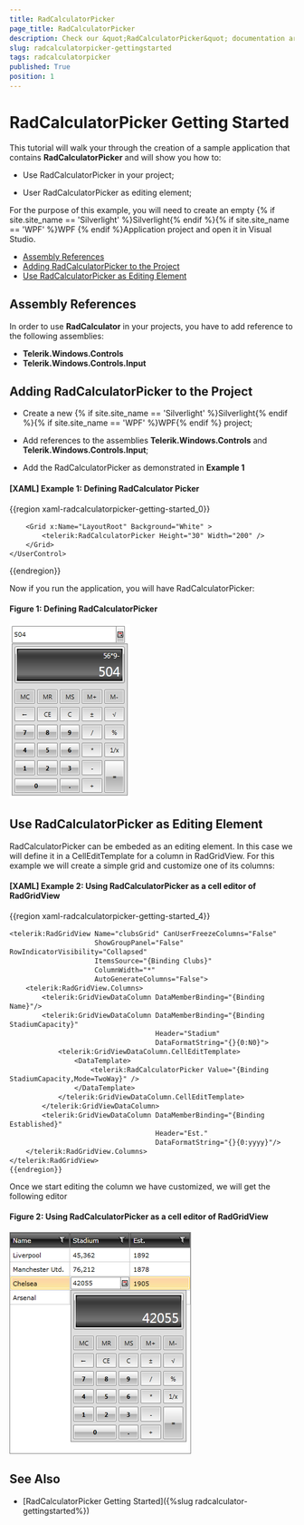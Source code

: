 ```yaml
---
title: RadCalculatorPicker
page_title: RadCalculatorPicker
description: Check our &quot;RadCalculatorPicker&quot; documentation article for the RadCalculator WPF control.
slug: radcalculatorpicker-gettingstarted
tags: radcalculatorpicker
published: True
position: 1
---
```


# RadCalculatorPicker Getting Started

This tutorial will walk your through the creation of a sample application that contains __RadCalculatorPicker__ and will show you how to:

* Use RadCalculatorPicker in your project;

* User RadCalculatorPicker as editing element;

For the purpose of this example, you will need to create an empty {% if site.site_name == 'Silverlight' %}Silverlight{% endif %}{% if site.site_name == 'WPF' %}WPF {% endif %}Application project and open it in Visual Studio.

* [Assembly References](#assembly-references)		
* [Adding RadCalculatorPicker to the Project](#adding-radcalculatorpicker-to-the-project)
* [Use RadCalculatorPicker as Editing Element](#use-radcalculatorpicker-as-editing-element)

## Assembly References

In order to use __RadCalculator__ in your projects, you have to add reference to the following assemblies:

* __Telerik.Windows.Controls__
* __Telerik.Windows.Controls.Input__

## Adding RadCalculatorPicker to the Project

* Create a new {% if site.site_name == 'Silverlight' %}Silverlight{% endif %}{% if site.site_name == 'WPF' %}WPF{% endif %} project;
				  

* Add references to the assemblies __Telerik.Windows.Controls__ and __Telerik.Windows.Controls.Input__;
				  

* Add the RadCalculatorPicker as demonstrated in **Example 1**

#### __[XAML] Example 1: Defining RadCalculator Picker__

{{region xaml-radcalculatorpicker-getting-started_0}}
	<UserControl x:Class="RadCalculatorPicker.MainPage"
	             xmlns="http://schemas.microsoft.com/winfx/2006/xaml/presentation"
	             xmlns:x="http://schemas.microsoft.com/winfx/2006/xaml"
	             xmlns:d="http://schemas.microsoft.com/expression/blend/2008"
	             xmlns:mc="http://schemas.openxmlformats.org/markup-compatibility/2006"
	             xmlns:telerik="http://schemas.telerik.com/2008/xaml/presentation"
	             xmlns:my="clr-namespace:RadCalculatorPicker"
	             mc:Ignorable="d" d:DesignHeight="700" d:DesignWidth="700">   
	  
		<Grid x:Name="LayoutRoot" Background="White" >
			<telerik:RadCalculatorPicker Height="30" Width="200" />		
	    </Grid>
	</UserControl>
{{endregion}}

Now if you run the application, you will have RadCalculatorPicker:

#### __Figure 1: Defining RadCalculatorPicker__
![Rad Calculator Picker-Basic](images/RadCalculatorPicker-Basic.png)

## Use RadCalculatorPicker as Editing Element

RadCalculatorPicker can be embeded as an editing element. In this case we will define it in a CellEditTemplate for a column in RadGridView. For this example we will create a simple grid and customize one of its columns:

#### __[XAML] Example 2: Using RadCalculatorPicker as a cell editor of RadGridView__

{{region xaml-radcalculatorpicker-getting-started_4}}

	<telerik:RadGridView Name="clubsGrid" CanUserFreezeColumns="False" 
						 ShowGroupPanel="False" RowIndicatorVisibility="Collapsed"
						 ItemsSource="{Binding Clubs}"
						 ColumnWidth="*"
						 AutoGenerateColumns="False">
		<telerik:RadGridView.Columns>
			<telerik:GridViewDataColumn DataMemberBinding="{Binding Name}"/>				
			<telerik:GridViewDataColumn DataMemberBinding="{Binding StadiumCapacity}" 
										Header="Stadium" 
										DataFormatString="{}{0:N0}">
				<telerik:GridViewDataColumn.CellEditTemplate>
					<DataTemplate>
						<telerik:RadCalculatorPicker Value="{Binding StadiumCapacity,Mode=TwoWay}" />
					</DataTemplate>
				</telerik:GridViewDataColumn.CellEditTemplate>
			</telerik:GridViewDataColumn>
			<telerik:GridViewDataColumn DataMemberBinding="{Binding Established}"
										Header="Est." 
										DataFormatString="{}{0:yyyy}"/>
		</telerik:RadGridView.Columns>
	</telerik:RadGridView>
	{{endregion}}


Once we start editing the column we have customized, we will get the following editor

#### __Figure 2: Using RadCalculatorPicker as a cell editor of RadGridView__
![Rad Calculator Picker-Integration With Rad Grid View](images/RadCalculatorPicker-IntegrationWithRadGridView.png)

## See Also

* [RadCalculatorPicker Getting Started]({%slug radcalculator-gettingstarted%})

